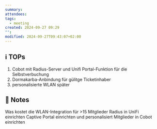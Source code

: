 ```yaml
---
summary: 
attendees: 
tags:
  - meeting
created: 2024-09-27 09:29
"": 
modified: 2024-09-27T09:43:07+02:00
---
```

## ℹ TOPs
1. Cobot mit Radius-Server und Unifi Portal-Funktion für die Selbstverbuchung
2. Dormakarba-Anbindung für gülitge Ticketinhaber
3. personalisierte WLAN später

##  📝 Notes
Was kostet die WLAN-Integration für >15 Mitglieder
Radius in UniFi einrichten
Captive Portal einrichten und personalisiert
Mitglieder in Cobot einrichten